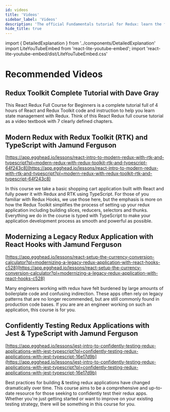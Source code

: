 ```yaml
---
id: videos
title: 'Videos'
sidebar_label: 'Videos'
description: 'The official Fundamentals tutorial for Redux: learn the fundamentals of using Redux'
hide_title: true
---
```


import { DetailedExplanation } from '../components/DetailedExplanation'
import LiteYouTubeEmbed from 'react-lite-youtube-embed';
import 'react-lite-youtube-embed/dist/LiteYouTubeEmbed.css'

# Recommended Videos

## Redux Toolkit Complete Tutorial with Dave Gray

This React Redux Full Course for Beginners is a complete tutorial full of 4 hours of React and Redux Toolkit code and instruction to help you learn state management with Redux. Think of this React Redux full course tutorial as a video textbook with 7 clearly defined chapters.

<LiteYouTubeEmbed
    id="NqzdVN2tyvQ"
    title="React Redux Full Course for Beginners | Redux Toolkit Complete Tutorial"
/>

## Modern Redux with Redux Toolkit (RTK) and TypeScript with Jamund Ferguson

[https://app.egghead.io/lessons/react-intro-to-modern-redux-with-rtk-and-typescript?pl=modern-redux-with-redux-toolkit-rtk-and-typescript-64f243c8](https://app.egghead.io/lessons/react-intro-to-modern-redux-with-rtk-and-typescript?pl=modern-redux-with-redux-toolkit-rtk-and-typescript-64f243c8)

In this course we take a basic shopping cart application built with React and fully power it with Redux and RTK using TypeScript. For those of you familiar with Redux Hooks, we use those here, but the emphasis is more on how the Redux Toolkit simplifies the process of setting up your redux application including building slices, reducers, selectors and thunks. Everything we do in the course is typed with TypeScript to make your application development process as smooth and powerful as possible.

## Modernizing a Legacy Redux Application with React Hooks with Jamund Ferguson

[https://app.egghead.io/lessons/react-setup-the-currency-conversion-calculator?pl=modernizing-a-legacy-redux-application-with-react-hooks-c528](https://app.egghead.io/lessons/react-setup-the-currency-conversion-calculator?pl=modernizing-a-legacy-redux-application-with-react-hooks-c528)

Many engineers working with redux have felt burdened by large amounts of boilerplate code and confusing indirection. These apps often rely on legacy patterns that are no longer recommended, but are still commonly found in production code bases. If you are are an engineer working on such an application, this course is for you.

## Confidently Testing Redux Applications with Jest & TypeScript with Jamund Ferguson

[https://app.egghead.io/lessons/jest-intro-to-confidently-testing-redux-applications-with-jest-typescript?pl=confidently-testing-redux-applications-with-jest-typescript-16e17d9b](https://app.egghead.io/lessons/jest-intro-to-confidently-testing-redux-applications-with-jest-typescript?pl=confidently-testing-redux-applications-with-jest-typescript-16e17d9b)

Best practices for building & testing redux applications have changed dramatically over time. This course aims to be a comprehensive and up-to-date resource for those seeking to confidently test their redux apps. Whether you're just getting started or want to improve on your existing testing strategy, there will be something in this course for you.
